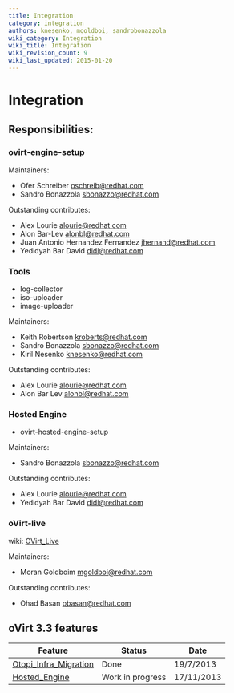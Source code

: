 ```yaml
---
title: Integration
category: integration
authors: knesenko, mgoldboi, sandrobonazzola
wiki_category: Integration
wiki_title: Integration
wiki_revision_count: 9
wiki_last_updated: 2015-01-20
---
```


# Integration

## Responsibilities:

### ovirt-engine-setup

Maintainers:

*   Ofer Schreiber <oschreib@redhat.com>
*   Sandro Bonazzola <sbonazzo@redhat.com>

Outstanding contributes:

*   Alex Lourie <alourie@redhat.com>
*   Alon Bar-Lev <alonbl@redhat.com>
*   Juan Antonio Hernandez Fernandez <jhernand@redhat.com>
*   Yedidyah Bar David <didi@redhat.com>

### Tools

*   log-collector
*   iso-uploader
*   image-uploader

Maintainers:

*   Keith Robertson <kroberts@redhat.com>
*   Sandro Bonazzola <sbonazzo@redhat.com>
*   Kiril Nesenko <knesenko@redhat.com>

Outstanding contributes:

*   Alex Lourie <alourie@redhat.com>
*   Alon Bar Lev <alonbl@redhat.com>

### Hosted Engine

*   ovirt-hosted-engine-setup

Maintainers:

*   Sandro Bonazzola <sbonazzo@redhat.com>

Outstanding contributes:

*   Alex Lourie <alourie@redhat.com>
*   Yedidyah Bar David <didi@redhat.com>

### oVirt-live

wiki: [OVirt_Live](OVirt_Live)

Maintainers:

*   Moran Goldboim <mgoldboi@redhat.com>

Outstanding contributes:

*   Ohad Basan <obasan@redhat.com>

## oVirt 3.3 features

| Feature                                                              | Status           | Date       |
|----------------------------------------------------------------------|------------------|------------|
| [Otopi_Infra_Migration](Features/Otopi_Infra_Migration) | Done             | 19/7/2013  |
| [Hosted_Engine](Features/Self_Hosted_Engine)             | Work in progress | 17/11/2013 |
